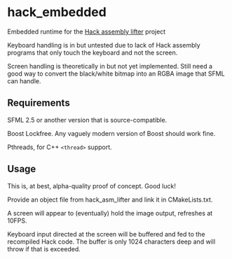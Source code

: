 # hack_embedded
Embedded runtime for the [Hack assembly lifter](https://github.com/antoshre/hack_asm_lifter) project

Keyboard handling is in but untested due to lack of Hack assembly programs that only 
touch the keyboard and not the screen.

Screen handling is theoretically in but not yet implemented.  Still need a good way to
 convert the black/white bitmap into an RGBA image that SFML can handle.
 
 ## Requirements
 
 SFML 2.5 or another version that is source-compatible.
 
 Boost Lockfree.  Any vaguely modern version of Boost should work fine.
 
 Pthreads, for C++ `<thread>` support.
 
 ## Usage
 
 This is, at best, alpha-quality proof of concept.  Good luck!
 
 Provide an object file from hack_asm_lifter and link it in CMakeLists.txt.
 
 A screen will appear to (eventually) hold the image output, refreshes at 10FPS.  
 
 Keyboard input directed at the screen will be buffered and fed to the recompiled Hack code.
 The buffer is only 1024 characters deep and will throw if that is exceeded.  